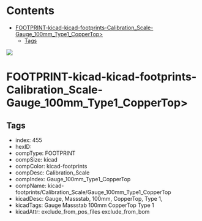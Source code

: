 



Contents
========

* [FOOTPRINT-kicad-kicad-footprints-Calibration_Scale-Gauge_100mm_Type1_CopperTop>](#footprint-kicad-kicad-footprints-calibration_scale-gauge_100mm_type1_coppertop)
	* [Tags](#tags)
  
![][im]
# FOOTPRINT-kicad-kicad-footprints-Calibration_Scale-Gauge_100mm_Type1_CopperTop>

## Tags

- index: 455
- hexID: 
- oompType: FOOTPRINT
- oompSize: kicad
- oompColor: kicad-footprints
- oompDesc: Calibration_Scale
- oompIndex: Gauge_100mm_Type1_CopperTop
- oompName: kicad-footprints/Calibration_Scale/Gauge_100mm_Type1_CopperTop
- kicadDesc: Gauge, Massstab, 100mm, CopperTop, Type 1,
- kicadTags: Gauge Massstab 100mm CopperTop Type 1
- kicadAttr: exclude_from_pos_files exclude_from_bom



[im]: image.png
